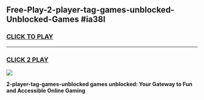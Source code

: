 
## Free-Play-2-player-tag-games-unblocked-Unblocked-Games #ia38l
<h3>
<a href="https://news.freeplayer.one?title=2-player-tag-games-unblocked&ref=8M">CLICK TO PLAY</a></h3>
<hr>

<h3>
<a href="https://news.freeplayer.one?title=2-player-tag-games-unblocked&ref=8M">CLICK 2 PLAY</a>
  
</h3>

<a href="https://news.freeplayer.one?title=2-player-tag-games-unblocked&ref=8M"><img src="https://clearcache.store/games.png"></a>


**2-player-tag-games-unblocked games unblocked: Your Gateway to Fun and Accessible Online Gaming**
